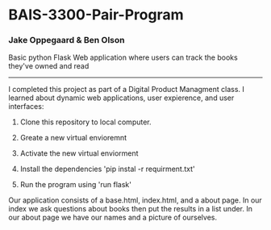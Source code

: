 # BAIS-3300-Pair-Program
### Jake Oppegaard & Ben Olson

Basic python Flask Web application where users can track the books they've owned and read  
___

I completed this project as part of a Digital Product Managment class. I learned about dynamic web applications, user expierence, and user interfaces:

1. Clone this repository to local computer.

2. Greate a new virtual envioremnt

3. Activate the new virtual enviorment

4. Install the dependencies 'pip instal -r requirment.txt'

5. Run the program using 'run flask'

Our application consists of a base.html, index.html, and a about page. In our index we ask questions about books then put the results in a list under. In our about page we have our names and a picture of ourselves.
